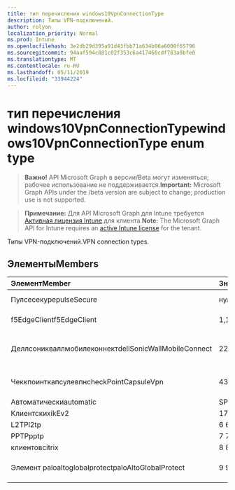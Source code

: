 ```yaml
---
title: тип перечисления windows10VpnConnectionType
description: Типы VPN-подключений.
author: rolyon
localization_priority: Normal
ms.prod: Intune
ms.openlocfilehash: 3e2db29d395a91d43fbb71a634b06a6000f65796
ms.sourcegitcommit: 94aaf594c881c02f353c6a417460cdf783a0bfe0
ms.translationtype: MT
ms.contentlocale: ru-RU
ms.lasthandoff: 05/11/2019
ms.locfileid: "33944224"
---
```

# <a name="windows10vpnconnectiontype-enum-type"></a><span data-ttu-id="e0df5-103">тип перечисления windows10VpnConnectionType</span><span class="sxs-lookup"><span data-stu-id="e0df5-103">windows10VpnConnectionType enum type</span></span>

> <span data-ttu-id="e0df5-104">**Важно!** API Microsoft Graph в версии/Beta могут изменяться; рабочее использование не поддерживается.</span><span class="sxs-lookup"><span data-stu-id="e0df5-104">**Important:** Microsoft Graph APIs under the /beta version are subject to change; production use is not supported.</span></span>

> <span data-ttu-id="e0df5-105">**Примечание:** Для API Microsoft Graph для Intune требуется [Активная лицензия Intune](https://go.microsoft.com/fwlink/?linkid=839381) для клиента.</span><span class="sxs-lookup"><span data-stu-id="e0df5-105">**Note:** The Microsoft Graph API for Intune requires an [active Intune license](https://go.microsoft.com/fwlink/?linkid=839381) for the tenant.</span></span>

<span data-ttu-id="e0df5-106">Типы VPN-подключений.</span><span class="sxs-lookup"><span data-stu-id="e0df5-106">VPN connection types.</span></span>

## <a name="members"></a><span data-ttu-id="e0df5-107">Элементы</span><span class="sxs-lookup"><span data-stu-id="e0df5-107">Members</span></span>
|<span data-ttu-id="e0df5-108">Элемент</span><span class="sxs-lookup"><span data-stu-id="e0df5-108">Member</span></span>|<span data-ttu-id="e0df5-109">Значение</span><span class="sxs-lookup"><span data-stu-id="e0df5-109">Value</span></span>|<span data-ttu-id="e0df5-110">Описание</span><span class="sxs-lookup"><span data-stu-id="e0df5-110">Description</span></span>|
|:---|:---|:---|
|<span data-ttu-id="e0df5-111">Пулсесекуре</span><span class="sxs-lookup"><span data-stu-id="e0df5-111">pulseSecure</span></span>|<span data-ttu-id="e0df5-112">нуль</span><span class="sxs-lookup"><span data-stu-id="e0df5-112">0</span></span>|<span data-ttu-id="e0df5-113">Безопасный импульс.</span><span class="sxs-lookup"><span data-stu-id="e0df5-113">Pulse Secure.</span></span>|
|<span data-ttu-id="e0df5-114">f5EdgeClient</span><span class="sxs-lookup"><span data-stu-id="e0df5-114">f5EdgeClient</span></span>|<span data-ttu-id="e0df5-115">1,1</span><span class="sxs-lookup"><span data-stu-id="e0df5-115">1</span></span>|<span data-ttu-id="e0df5-116">Пограничный клиент F5.</span><span class="sxs-lookup"><span data-stu-id="e0df5-116">F5 Edge Client.</span></span>|
|<span data-ttu-id="e0df5-117">Деллсоникваллмобилеконнект</span><span class="sxs-lookup"><span data-stu-id="e0df5-117">dellSonicWallMobileConnect</span></span>|<span data-ttu-id="e0df5-118">2</span><span class="sxs-lookup"><span data-stu-id="e0df5-118">2</span></span>|<span data-ttu-id="e0df5-119">Мобильное подключение Dell Сониквалл.</span><span class="sxs-lookup"><span data-stu-id="e0df5-119">Dell SonicWALL Mobile Connection.</span></span>|
|<span data-ttu-id="e0df5-120">Чеккпоинткапсулевпн</span><span class="sxs-lookup"><span data-stu-id="e0df5-120">checkPointCapsuleVpn</span></span>|<span data-ttu-id="e0df5-121">4</span><span class="sxs-lookup"><span data-stu-id="e0df5-121">3</span></span>|<span data-ttu-id="e0df5-122">Проверка покапсулы VPN.</span><span class="sxs-lookup"><span data-stu-id="e0df5-122">Check Point Capsule VPN.</span></span>|
|<span data-ttu-id="e0df5-123">Автоматически</span><span class="sxs-lookup"><span data-stu-id="e0df5-123">automatic</span></span>|<span data-ttu-id="e0df5-124">SP4</span><span class="sxs-lookup"><span data-stu-id="e0df5-124">4</span></span>|<span data-ttu-id="e0df5-125">Автоматически.</span><span class="sxs-lookup"><span data-stu-id="e0df5-125">Automatic.</span></span>|
|<span data-ttu-id="e0df5-126">Клиентских</span><span class="sxs-lookup"><span data-stu-id="e0df5-126">ikEv2</span></span>|<span data-ttu-id="e0df5-127">17:00</span><span class="sxs-lookup"><span data-stu-id="e0df5-127">5</span></span>|<span data-ttu-id="e0df5-128">Клиентских.</span><span class="sxs-lookup"><span data-stu-id="e0df5-128">IKEv2.</span></span>|
|<span data-ttu-id="e0df5-129">L2TP</span><span class="sxs-lookup"><span data-stu-id="e0df5-129">l2tp</span></span>|<span data-ttu-id="e0df5-130">6 </span><span class="sxs-lookup"><span data-stu-id="e0df5-130">6</span></span>|<span data-ttu-id="e0df5-131">L2TP.</span><span class="sxs-lookup"><span data-stu-id="e0df5-131">L2TP.</span></span>|
|<span data-ttu-id="e0df5-132">PPTP</span><span class="sxs-lookup"><span data-stu-id="e0df5-132">pptp</span></span>|<span data-ttu-id="e0df5-133">7 </span><span class="sxs-lookup"><span data-stu-id="e0df5-133">7</span></span>|<span data-ttu-id="e0df5-134">PPTP.</span><span class="sxs-lookup"><span data-stu-id="e0df5-134">PPTP.</span></span>|
|<span data-ttu-id="e0df5-135">клиентов</span><span class="sxs-lookup"><span data-stu-id="e0df5-135">citrix</span></span>|<span data-ttu-id="e0df5-136">8 </span><span class="sxs-lookup"><span data-stu-id="e0df5-136">8</span></span>|<span data-ttu-id="e0df5-137">Клиентов.</span><span class="sxs-lookup"><span data-stu-id="e0df5-137">Citrix.</span></span>|
|<span data-ttu-id="e0df5-138">Элемент paloaltoglobalprotect</span><span class="sxs-lookup"><span data-stu-id="e0df5-138">paloAltoGlobalProtect</span></span>|<span data-ttu-id="e0df5-139">9 </span><span class="sxs-lookup"><span data-stu-id="e0df5-139">9</span></span>|<span data-ttu-id="e0df5-140">Palo Alto сети Глобалпротект.</span><span class="sxs-lookup"><span data-stu-id="e0df5-140">Palo Alto Networks GlobalProtect.</span></span>|




